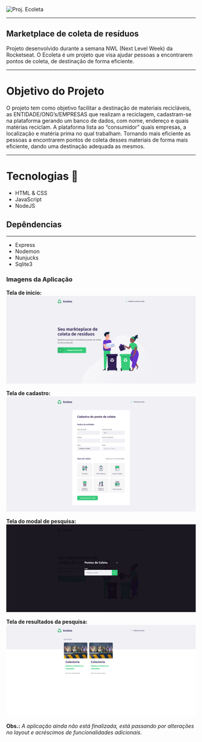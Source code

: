 
![Proj. Ecoleta](https://user-images.githubusercontent.com/54821438/83463558-c2229880-a444-11ea-92df-2d737df447f6.jpg)
***



## Marketplace de coleta de resíduos
Projeto desenvolvido durante a semana NWL (Next Level Week) da Rocketseat. O Ecoleta é um projeto que visa ajudar pessoas a encontrarem pontos de coleta, de destinação de forma eficiente.
***

# Objetivo do Projeto
O projeto tem como objetivo facilitar a destinação de materiais recicláveis, as ENTIDADE/ONG’s/EMPRESAS que realizam a reciclagem, cadastram-se na plataforma gerando um banco de dados, com nome, endereço e quais matérias reciclam. A plataforma lista ao “consumidor” quais empresas, a localização e matéria prima no qual trabalham.
Tornando mais eficiente as pessoas a encontrarem pontos de coleta desses materiais de forma mais eficiente, dando uma destinação adequada as mesmos.
***
# Tecnologias 🚀 
* HTML & CSS
* JavaScript
* NodeJS

## Depêndencias
***
* Express
* Nodemon
* Nunjucks
* Sqlite3

### Imagens da Aplicação
**Tela de inicio:**
![Tela de Inicio da Aplicação ](https://github.com/dsoliveiratst/Ecoleta/blob/master/GitHub/Tela%20de%20Inicio%20-%20Ecoleta.png)

**Tela de cadastro:**
![Tela de cadastro](https://github.com/dsoliveiratst/Ecoleta/blob/master/GitHub/Tela%20de%20Cadastro%20-%20Ecoleta.png)

**Tela do modal de pesquisa:**
![Tela da modal de pesquisa](https://github.com/dsoliveiratst/Ecoleta/blob/master/GitHub/Tela%20do%20Modal%20-%20Ecoleta.png)

**Tela de resultados da pesquisa:**
![Tela de resultados da pesquisa](https://github.com/dsoliveiratst/Ecoleta/blob/master/GitHub/Tela%20de%20pesquisa%20-%20Ecoleta.png)

**Obs.:** _A aplicação ainda não está finalizada, está passando por alterações no layout e acréscimos de funcionalidades adicionais._
